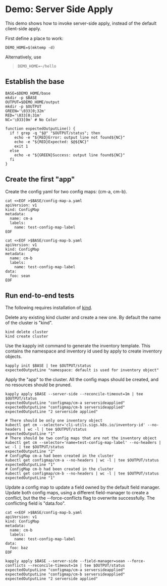 [kind]: https://github.com/kubernetes-sigs/kind

# Demo: Server Side Apply

This demo shows how to invoke server-side apply,
instead of the default client-side apply.

First define a place to work:

<!-- @makeWorkplace @testE2EAgainstLatestRelease -->
```
DEMO_HOME=$(mktemp -d)
```

Alternatively, use

> ```
> DEMO_HOME=~/hello
> ```

## Establish the base

<!-- @createBase @testE2EAgainstLatestRelease -->
```
BASE=$DEMO_HOME/base
mkdir -p $BASE
OUTPUT=$DEMO_HOME/output
mkdir -p $OUTPUT
GREEN='\033[0;32m'
RED='\033[0;31m'
NC='\033[0m' # No Color

function expectedOutputLine() {
  if ! grep -q "$@" "$OUTPUT/status"; then
    echo -e "${RED}Error: output line not found${NC}"
    echo -e "${RED}Expected: $@${NC}"
    exit 1
  else
    echo -e "${GREEN}Success: output line found${NC}"
  fi
}
```

## Create the first "app"

Create the config yaml for two config maps: (cm-a, cm-b).

<!-- @createFirstConfigMaps @testE2EAgainstLatestRelease-->
```
cat <<EOF >$BASE/config-map-a.yaml
apiVersion: v1
kind: ConfigMap
metadata:
  name: cm-a
  labels:
    name: test-config-map-label
EOF

cat <<EOF >$BASE/config-map-b.yaml
apiVersion: v1
kind: ConfigMap
metadata:
  name: cm-b
  labels:
    name: test-config-map-label
data:
  foo: sean
EOF
```

## Run end-to-end tests

The following requires installation of [kind].

Delete any existing kind cluster and create a new one. By default the name of the cluster is "kind".

<!-- @deleteAndCreateKindCluster @testE2EAgainstLatestRelease -->
```
kind delete cluster
kind create cluster
```

Use the kapply init command to generate the inventory template. This contains
the namespace and inventory id used by apply to create inventory objects. 
<!-- @createInventoryTemplate @testE2EAgainstLatestRelease-->
```
kapply init $BASE | tee $OUTPUT/status
expectedOutputLine "namespace: default is used for inventory object"
```

Apply the "app" to the cluster. All the config maps should be created, and
no resources should be pruned.
<!-- @runServerSideApply @testE2EAgainstLatestRelease -->
```
kapply apply $BASE --server-side --reconcile-timeout=1m | tee $OUTPUT/status
expectedOutputLine "configmap/cm-a serversideapplied"
expectedOutputLine "configmap/cm-b serversideapplied"
expectedOutputLine "2 serverside applied"

# There should be only one inventory object
kubectl get cm --selector='cli-utils.sigs.k8s.io/inventory-id' --no-headers | wc -l | tee $OUTPUT/status
expectedOutputLine "1"
# There should be two config maps that are not the inventory object
kubectl get cm --selector='name=test-config-map-label' --no-headers | wc -l | tee $OUTPUT/status
expectedOutputLine "2"
# ConfigMap cm-a had been created in the cluster
kubectl get configmap/cm-a --no-headers | wc -l | tee $OUTPUT/status
expectedOutputLine "1"
# ConfigMap cm-b had been created in the cluster
kubectl get configmap/cm-b --no-headers | wc -l | tee $OUTPUT/status
expectedOutputLine "1"
```

Update a config map to update a field owned by the default field manager.
Update both config maps, using a different field-manager to create a
conflict, but the the --force-conflicts flag to overwrite successfully.
The conflicting field is "data.foo".
<!-- @runServerSideApplyWithForceConflicts @testE2EAgainstLatestRelease -->
```
cat <<EOF >$BASE/config-map-b.yaml
apiVersion: v1
kind: ConfigMap
metadata:
  name: cm-b
  labels:
    name: test-config-map-label
data:
  foo: baz
EOF

kapply apply $BASE --server-side --field-manager=sean --force-conflicts --reconcile-timeout=1m | tee $OUTPUT/status
expectedOutputLine "configmap/cm-a serversideapplied"
expectedOutputLine "configmap/cm-b serversideapplied"
expectedOutputLine "2 serverside applied"
```
